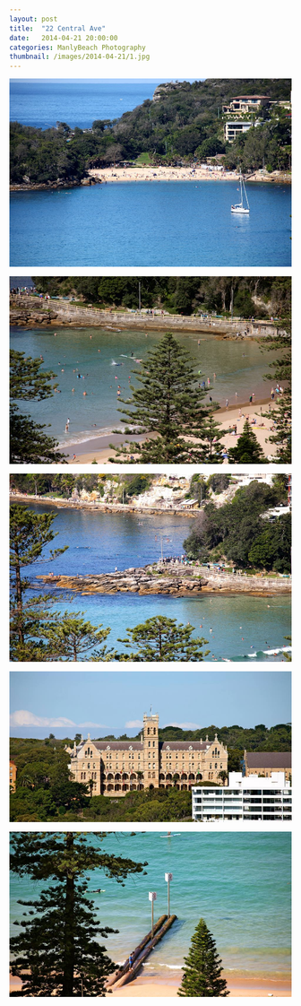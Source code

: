 ```yaml
---
layout: post
title:  "22 Central Ave"
date:   2014-04-21 20:00:00
categories: ManlyBeach Photography
thumbnail: /images/2014-04-21/1.jpg
---
```

![](/images/2014-04-21/1.jpg)
<!--more-->

![](/images/2014-04-21/2.jpg)

![](/images/2014-04-21/3.jpg)

![](/images/2014-04-21/4.jpg)

![](/images/2014-04-21/5.jpg)
